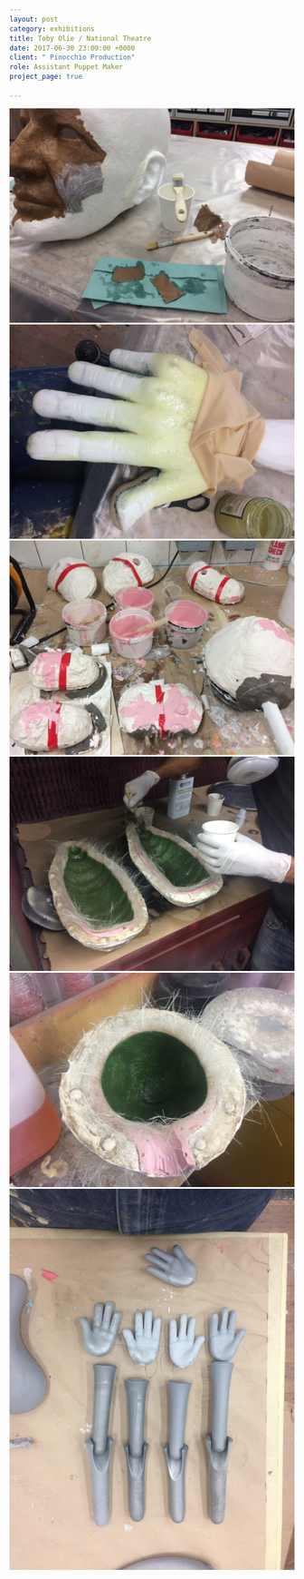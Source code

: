 ```yaml
---
layout: post
category: exhibitions
title: Toby Olie / National Theatre
date: 2017-06-30 23:00:00 +0000
client: " Pinocchio Production"
role: Assistant Puppet Maker
project_page: true

---
```

![](/uploads/IMG_3153.jpg)![](/uploads/IMG_3244.jpg)![](/uploads/IMG_3031.jpg)![](/uploads/IMG_3056.jpg)![](/uploads/IMG_3057.jpg)![](/uploads/IMG_3062.jpg)